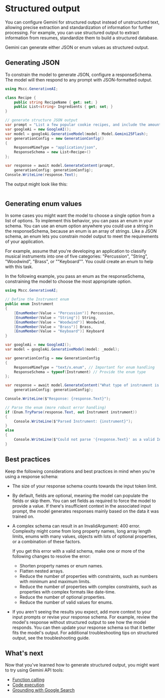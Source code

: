 # Structured output

You can configure Gemini for structured output instead of unstructured text, allowing precise extraction and standardization of information for further processing. For example, you can use structured output to extract information from resumes, standardize them to build a structured database.

Gemini can generate either JSON or enum values as structured output.

## Generating JSON

To constrain the model to generate JSON, configure a responseSchema. The model will then respond to any prompt with JSON-formatted output.

```csharp
using Mscc.GenerativeAI;

class Recipe {
    public string RecipeName { get; set; }
    public List<string> Ingredients { get; set; }
}

// generate structure JSON output
var prompt = "List a few popular cookie recipes, and include the amounts of ingredients.";
var googleAi = new GoogleAI();
var model = googleAi.GenerativeModel(model: Model.Gemini25Flash);
var generationConfig = new GenerationConfig()
{
    ResponseMimeType = "application/json",
    ResponseSchema = new List<Recipe>()
};

var response = await model.GenerateContent(prompt, 
    generationConfig: generationConfig);
Console.WriteLine(response.Text);
```

The output might look like this:

```json

```

## Generating enum values

In some cases you might want the model to choose a single option from a list of options. To implement this behavior, you can pass an enum in your schema. You can use an enum option anywhere you could use a string in the responseSchema, because an enum is an array of strings. Like a JSON schema, an enum lets you constrain model output to meet the requirements of your application.

For example, assume that you're developing an application to classify musical instruments into one of five categories: "Percussion", "String", "Woodwind", "Brass", or ""Keyboard"". You could create an enum to help with this task.

In the following example, you pass an enum as the responseSchema, constraining the model to choose the most appropriate option.

```csharp
using Mscc.GenerativeAI;

// Define the Instrument enum
public enum Instrument
{
    [EnumMember(Value = "Percussion")] Percussion,
    [EnumMember(Value = "String")] String,
    [EnumMember(Value = "Woodwind")] Woodwind,
    [EnumMember(Value = "Brass")] Brass,
    [EnumMember(Value = "Keyboard")] Keyboard
}

var googleAi = new GoogleAI();
var model = googleAi.GenerativeModel(model: _model);

var generationConfig = new GenerationConfig
{
    ResponseMimeType = "text/x.enum", // Important for enum handling
    ResponseSchema = typeof(Instrument) // Provide the enum type
};

var response = await model.GenerateContent("What type of instrument is an oboe?", 
    generationConfig: generationConfig);

Console.WriteLine($"Response: {response.Text}");

// Parse the enum (more robust error handling)
if (Enum.TryParse(response.Text, out Instrument instrument))
{
    Console.WriteLine($"Parsed Instrument: {instrument}");
}
else
{
    Console.WriteLine($"Could not parse '{response.Text}' as a valid Instrument enum.");
}
```

## Best practices

Keep the following considerations and best practices in mind when you're using a response schema:

- The size of your response schema counts towards the input token limit.
- By default, fields are optional, meaning the model can populate the fields or skip them. You can set fields as required to force the model to provide a value. If there's insufficient context in the associated input prompt, the model generates responses mainly based on the data it was trained on.

- A complex schema can result in an InvalidArgument: 400 error. Complexity might come from long property names, long array length limits, enums with many values, objects with lots of optional properties, or a combination of these factors.

  If you get this error with a valid schema, make one or more of the following changes to resolve the error:
  - Shorten property names or enum names.
  - Flatten nested arrays.
  - Reduce the number of properties with constraints, such as numbers with minimum and maximum limits.
  - Reduce the number of properties with complex constraints, such as properties with complex formats like date-time.
  - Reduce the number of optional properties.
  - Reduce the number of valid values for enums.

- If you aren't seeing the results you expect, add more context to your input prompts or revise your response schema. For example, review the model's response without structured output to see how the model responds. You can then update your response schema so that it better fits the model's output. For additional troubleshooting tips on structured output, see the troubleshooting guide.

## What's next

Now that you've learned how to generate structured output, you might want to try using Gemini API tools:

- [Function calling](function-calling.md)
- [Code execution](code-execution.md)
- [Grounding with Google Search](google-search.md)
